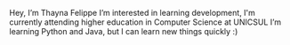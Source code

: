Hey, I’m Thayna Felippe
I’m interested in learning development, I'm currently attending higher education in Computer Science at UNICSUL
I’m learning Python and Java, but I can learn new things quickly :)
